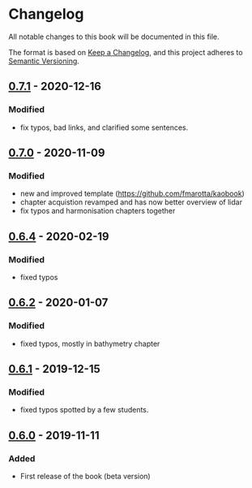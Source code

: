 

# Changelog

All notable changes to this book will be documented in this file.

The format is based on [Keep a Changelog](https://keepachangelog.com/en/1.0.0/),
and this project adheres to [Semantic Versioning](https://semver.org/spec/v2.0.0.html).


## [0.7.1] - 2020-12-16
### Modified
- fix typos, bad links, and clarified some sentences.


## [0.7.0] - 2020-11-09
### Modified
- new and improved template (https://github.com/fmarotta/kaobook)
- chapter acquistion revamped and has now better overview of lidar
- fix typos and harmonisation chapters together

## [0.6.4] - 2020-02-19
### Modified
- fixed typos

## [0.6.2] - 2020-01-07
### Modified
- fixed typos, mostly in bathymetry chapter

## [0.6.1] - 2019-12-15
### Modified
- fixed typos spotted by a few students.

## [0.6.0] - 2019-11-11
### Added
- First release of the book (beta version)


[0.7.1]: https://github.com/tudelft3d/terrainbook/compare/0.7.0...0.7.1
[0.7.0]: https://github.com/tudelft3d/terrainbook/compare/0.6.4...0.7.0
[0.6.4]: https://github.com/tudelft3d/terrainbook/compare/0.6.2...0.6.4
[0.6.2]: https://github.com/tudelft3d/terrainbook/compare/0.6.1...0.6.2
[0.6.1]: https://github.com/tudelft3d/terrainbook/compare/0.6.0...0.6.1
[0.6.0]: https://github.com/tudelft3d/terrainbook/releases/0.6.0
